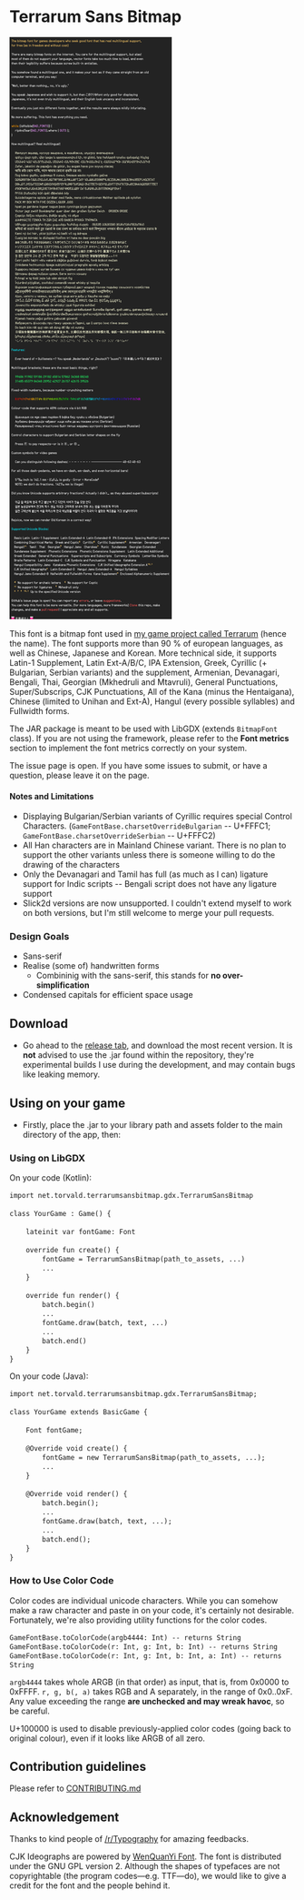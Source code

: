 # Terrarum Sans Bitmap

![Font sample — necessary information in this image is also provided below.](demo.PNG)

This font is a bitmap font used in [my game project called Terrarum](https://github.com/minjaesong/Terrarum) (hence the name). The font supports more than 90 % of european languages, as well as Chinese, Japanese and Korean. More technical side, it supports Latin-1 Supplement, Latin Ext-A/B/C, IPA Extension, Greek, Cyrillic (+ Bulgarian, Serbian variants) and the supplement, Armenian, Devanagari, Bengali, Thai, Georgian (Mkhedruli and Mtavruli), General Punctuations, Super/Subscrips, CJK Punctuations, All of the Kana (minus the Hentaigana), Chinese (limited to Unihan and Ext-A), Hangul (every possible syllables) and Fullwidth forms.

The JAR package is meant to be used with LibGDX (extends ```BitmapFont``` class). If you are not using the framework, please refer to the __Font metrics__ section to implement the font metrics correctly on your system.

The issue page is open. If you have some issues to submit, or have a question, please leave it on the page.

#### Notes and Limitations
- Displaying Bulgarian/Serbian variants of Cyrillic requires special Control Characters. (`GameFontBase.charsetOverrideBulgarian` -- U+FFFC1; `GameFontBase.charsetOverrideSerbian` -- U+FFFC2)
- All Han characters are in Mainland Chinese variant. There is no plan to support the other variants unless there is someone willing to do the drawing of the characters
- Only the Devanagari and Tamil has full (as much as I can) ligature support for Indic scripts -- Bengali script does not have any ligature support
- Slick2d versions are now unsupported. I couldn't extend myself to work on both versions, but I'm still welcome to merge your pull requests.

### Design Goals

- Sans-serif
- Realise (some of) handwritten forms
    - Combininig with the sans-serif, this stands for **no over-simplification**
- Condensed capitals for efficient space usage

## Download

- Go ahead to the [release tab](https://github.com/minjaesong/Terrarum-sans-bitmap/releases), and download the most recent version. It is **not** advised to use the .jar found within the repository, they're experimental builds I use during the development, and may contain bugs like leaking memory.

## Using on your game

- Firstly, place the .jar to your library path and assets folder to the main directory of the app, then:

### Using on LibGDX

On your code (Kotlin):

    import net.torvald.terrarumsansbitmap.gdx.TerrarumSansBitmap

    class YourGame : Game() {

        lateinit var fontGame: Font
    
        override fun create() {
            fontGame = TerrarumSansBitmap(path_to_assets, ...)
            ...
        }
        
        override fun render() {
            batch.begin()
            ...
            fontGame.draw(batch, text, ...)
            ...
            batch.end()
        }
    }
    
On your code (Java):

    import net.torvald.terrarumsansbitmap.gdx.TerrarumSansBitmap;

    class YourGame extends BasicGame {

        Font fontGame;
    
        @Override void create() {
            fontGame = new TerrarumSansBitmap(path_to_assets, ...);
            ...
        }
        
        @Override void render() {
            batch.begin();
            ...
            fontGame.draw(batch, text, ...);
            ...
            batch.end();
        }
    }

### How to Use Color Code

Color codes are individual unicode characters. While you can somehow make a raw character and paste in on your code, it's certainly not desirable. Fortunately, we're also providing utility functions for the color codes.

    GameFontBase.toColorCode(argb4444: Int) -- returns String
    GameFontBase.toColorCode(r: Int, g: Int, b: Int) -- returns String
    GameFontBase.toColorCode(r: Int, g: Int, b: Int, a: Int) -- returns String

```argb4444``` takes whole ARGB (in that order) as input, that is, from 0x0000 to 0xFFFF.
```r, g, b(, a)``` takes RGB and A separately, in the range of 0x0..0xF. Any value exceeding the range **are unchecked and may wreak havoc**, so be careful.

U+100000 is used to disable previously-applied color codes (going back to original colour), even if it looks like ARGB of all zero.


## Contribution guidelines

Please refer to [CONTRIBUTING.md](https://github.com/minjaesong/Terrarum-sans-bitmap/blob/master/CONTRIBUTING.md)

## Acknowledgement

Thanks to kind people of [/r/Typography](https://www.reddit.com/r/typography/) for amazing feedbacks.

CJK Ideographs are powered by [WenQuanYi Font](http://wenq.org/wqy2/index.cgi?BitmapSong). The font is distributed under the GNU GPL version 2. Although the shapes of typefaces are not copyrightable (the program codes—e.g. TTF—do), we would like to give a credit for the font and the people behind it.
